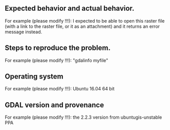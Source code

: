 <!--

Questions should go to the gdal-dev mailing list (https://lists.osgeo.org/mailman/listinfo/gdal-dev)
or other support forums. GitHub issues are for bug reports and suggestions
for new features.

The GDAL project is made of contributions from various individuals and organizations,
each with their own focus. The issue you are facing is not necessarily in the
priority list of those contributors and consequently there is no guarantee that it will be
adressed in a timely manner.
If this bug report or feature request is high-priority for you, we suggest
engaging a GDAL developer or support organisation and financially sponsoring a fix.

-->

## Expected behavior and actual behavior.

For example (please modify !!!): I expected to be able to open this raster file (with a link to
the raster file, or it as an attachment) and it returns an error message
instead.

## Steps to reproduce the problem.

For example (please modify !!!): "gdalinfo myfile"

## Operating system

For example (please modify !!!): Ubuntu 16.04 64 bit

## GDAL version and provenance

For example (please modify !!!): the 2.2.3 version from ubuntugis-unstable PPA

